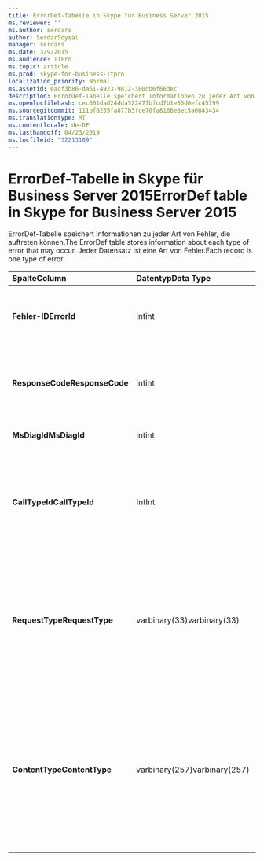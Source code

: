 ```yaml
---
title: ErrorDef-Tabelle in Skype für Business Server 2015
ms.reviewer: ''
ms.author: serdars
author: SerdarSoysal
manager: serdars
ms.date: 3/9/2015
ms.audience: ITPro
ms.topic: article
ms.prod: skype-for-business-itpro
localization_priority: Normal
ms.assetid: 6acf3b86-da61-4923-9812-300db6f66dec
description: ErrorDef-Tabelle speichert Informationen zu jeder Art von Fehler, die auftreten können. Jeder Datensatz ist eine Art von Fehler.
ms.openlocfilehash: cec601dad24dda522477bfcd7b1e80d0efc45799
ms.sourcegitcommit: 111bf6255fa877b3fce70fa8166e8ec5a6643434
ms.translationtype: MT
ms.contentlocale: de-DE
ms.lasthandoff: 04/23/2019
ms.locfileid: "32213109"
---
```

# <a name="errordef-table-in-skype-for-business-server-2015"></a><span data-ttu-id="4c20d-104">ErrorDef-Tabelle in Skype für Business Server 2015</span><span class="sxs-lookup"><span data-stu-id="4c20d-104">ErrorDef table in Skype for Business Server 2015</span></span>
 
<span data-ttu-id="4c20d-105">ErrorDef-Tabelle speichert Informationen zu jeder Art von Fehler, die auftreten können.</span><span class="sxs-lookup"><span data-stu-id="4c20d-105">The ErrorDef table stores information about each type of error that may occur.</span></span> <span data-ttu-id="4c20d-106">Jeder Datensatz ist eine Art von Fehler.</span><span class="sxs-lookup"><span data-stu-id="4c20d-106">Each record is one type of error.</span></span>
  
|<span data-ttu-id="4c20d-107">**Spalte**</span><span class="sxs-lookup"><span data-stu-id="4c20d-107">**Column**</span></span>|<span data-ttu-id="4c20d-108">**Datentyp**</span><span class="sxs-lookup"><span data-stu-id="4c20d-108">**Data Type**</span></span>|<span data-ttu-id="4c20d-109">**Schlüssel/Index**</span><span class="sxs-lookup"><span data-stu-id="4c20d-109">**Key/Index**</span></span>|<span data-ttu-id="4c20d-110">**Details**</span><span class="sxs-lookup"><span data-stu-id="4c20d-110">**Details**</span></span>|
|:-----|:-----|:-----|:-----|
|<span data-ttu-id="4c20d-111">**Fehler-ID**</span><span class="sxs-lookup"><span data-stu-id="4c20d-111">**ErrorId**</span></span> <br/> |<span data-ttu-id="4c20d-112">int</span><span class="sxs-lookup"><span data-stu-id="4c20d-112">int</span></span>  <br/> |<span data-ttu-id="4c20d-113">Primary</span><span class="sxs-lookup"><span data-stu-id="4c20d-113">Primary</span></span>  <br/> |<span data-ttu-id="4c20d-114">Eindeutige ID-Nummer, die diesen Fehlertyp identifiziert.</span><span class="sxs-lookup"><span data-stu-id="4c20d-114">Unique ID number identifying this type of error.</span></span>  <br/> |
|<span data-ttu-id="4c20d-115">**ResponseCode**</span><span class="sxs-lookup"><span data-stu-id="4c20d-115">**ResponseCode**</span></span> <br/> |<span data-ttu-id="4c20d-116">int</span><span class="sxs-lookup"><span data-stu-id="4c20d-116">int</span></span>  <br/> | <br/> |<span data-ttu-id="4c20d-117">Standardmäßige SIP-Antwortcode diesem Fehler zugeordnet ist.</span><span class="sxs-lookup"><span data-stu-id="4c20d-117">Standard SIP response code associated with this error.</span></span>  <br/> |
|<span data-ttu-id="4c20d-118">**MsDiagId**</span><span class="sxs-lookup"><span data-stu-id="4c20d-118">**MsDiagId**</span></span> <br/> |<span data-ttu-id="4c20d-119">int</span><span class="sxs-lookup"><span data-stu-id="4c20d-119">int</span></span>  <br/> | <br/> |<span data-ttu-id="4c20d-120">Microsoft-Diagnose-ID.</span><span class="sxs-lookup"><span data-stu-id="4c20d-120">Microsoft Diagnostic ID.</span></span>  <br/> |
|<span data-ttu-id="4c20d-121">**CallTypeId**</span><span class="sxs-lookup"><span data-stu-id="4c20d-121">**CallTypeId**</span></span> <br/> |<span data-ttu-id="4c20d-122">Int</span><span class="sxs-lookup"><span data-stu-id="4c20d-122">Int</span></span>  <br/> |<span data-ttu-id="4c20d-123">Ausländisch</span><span class="sxs-lookup"><span data-stu-id="4c20d-123">Foreign</span></span>  <br/> |<span data-ttu-id="4c20d-124">Art des Anrufs.</span><span class="sxs-lookup"><span data-stu-id="4c20d-124">Type of the call.</span></span> <span data-ttu-id="4c20d-125">[CallType-Tabelle in Skype für Business Server 2015](calltype.md) Weitere Informationen finden Sie.</span><span class="sxs-lookup"><span data-stu-id="4c20d-125">See the [CallType table in Skype for Business Server 2015](calltype.md) for more information.</span></span> <br/> |
|<span data-ttu-id="4c20d-126">**RequestType**</span><span class="sxs-lookup"><span data-stu-id="4c20d-126">**RequestType**</span></span> <br/> |<span data-ttu-id="4c20d-127">varbinary(33)</span><span class="sxs-lookup"><span data-stu-id="4c20d-127">varbinary(33)</span></span>  <br/> | <br/> |<span data-ttu-id="4c20d-128">Typ der erfolgreichen Anforderung.</span><span class="sxs-lookup"><span data-stu-id="4c20d-128">Type of request that failed.</span></span>  <br/> <span data-ttu-id="4c20d-129">Diese Daten können mithilfe der folgenden Syntax in das Textformat konvertiert werden:</span><span class="sxs-lookup"><span data-stu-id="4c20d-129">This data can be converted to text format by using this syntax:</span></span>  <br/>  `cast(cast(RequestType as varbinary(max)) as varchar(max))` <br/> |
|<span data-ttu-id="4c20d-130">**ContentType**</span><span class="sxs-lookup"><span data-stu-id="4c20d-130">**ContentType**</span></span> <br/> |<span data-ttu-id="4c20d-131">varbinary(257)</span><span class="sxs-lookup"><span data-stu-id="4c20d-131">varbinary(257)</span></span>  <br/> | <br/> |<span data-ttu-id="4c20d-132">Inhaltstyp der erfolgreichen Anforderung.</span><span class="sxs-lookup"><span data-stu-id="4c20d-132">Content type of the request that failed.</span></span>  <br/> <span data-ttu-id="4c20d-133">Diese Daten können mithilfe dieser Syntax in das Textformat in das Textformat konvertiert werden:</span><span class="sxs-lookup"><span data-stu-id="4c20d-133">This data can be converted to text format by using this syntaxt:</span></span>  <br/>  `cast(cast(ContentType as varbinary(max)) as varchar(max))` <br/> |
   

